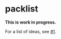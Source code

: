# packlist

**This is work in progress.**

For a list of ideas, see [#1](https://github.com/limenet/packlist/issues/1).